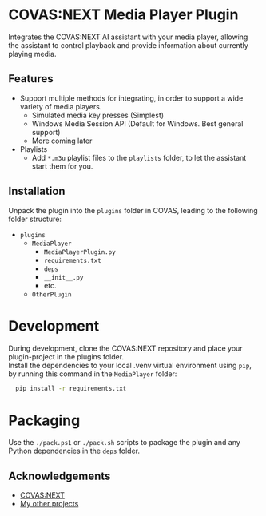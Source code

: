 
# COVAS:NEXT Media Player Plugin

Integrates the COVAS:NEXT AI assistant with your media player, allowing the assistant to control playback and provide information about currently playing media.


## Features

- Support multiple methods for integrating, in order to support a wide variety of media players.
    - Simulated media key presses (Simplest)
    - Windows Media Session API (Default for Windows. Best general support)
    - More coming later
- Playlists
    * Add `*.m3u` playlist files to the `playlists` folder, to let the assistant start them for you.


## Installation

Unpack the plugin into the `plugins` folder in COVAS, leading to the following folder structure:
* `plugins`
    * `MediaPlayer`
        * `MediaPlayerPlugin.py`
        * `requirements.txt`
        * `deps`
        * `__init__.py`
        * etc.
    * `OtherPlugin`

# Development
During development, clone the COVAS:NEXT repository and place your plugin-project in the plugins folder.  
Install the dependencies to your local .venv virtual environment using `pip`, by running this command in the `MediaPlayer` folder:
```bash
  pip install -r requirements.txt
```

# Packaging
Use the `./pack.ps1` or `./pack.sh` scripts to package the plugin and any Python dependencies in the `deps` folder.
    
## Acknowledgements

 - [COVAS:NEXT](https://github.com/RatherRude/Elite-Dangerous-AI-Integration)
 - [My other projects](https://github.com/MaverickMartyn)

